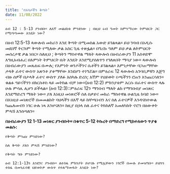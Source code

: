 ```yaml
---
title: 'የአባታችን ቅጣት'
date: 11/08/2022
---
```


`ዕብ 12 : 5-13 ያንብቡ። ለእኛ መልዕክቱ ምንድነው ; በዚህ ሩብ ዓመት ከምንማረው ትምህርት ጋር የሚጣጣመው እንዴት ነው?`

በዕብ 12:5-13 ጳውሎስ መከራን እንደ ቅጣት በሚመስል አውድ ይገልጻል። ይህ ንባብ በአዲሱ መደበኛ ትርጉም ቅጣት የሚለው ቃል አስር ጊዜ ተጽፏል። በግሪኩ ዓለም ይህ ቃል ለትምህርት መሰረታዊ ቃል ነበር። ስለዚህ ; ቅጣትን ማስተዋል ማለት ጳውሎስ በዕብራውያን 11 አስቀድሞ እግዚአብሔር በእምነት ትምህርት ቤት እንዴት እንደሚያሰለጥን የገለጸበት ማሳያ ነው። ጳውሎስ በዕብራውያን መጸሐፍ በሙሉ; የእምነት ወንዶችንና ሴቶችን ይገልጻል። እምነታቸው ባጋጠማቸው ታላቅ ፈተና ውስጥ አጽንቶ ያቆማቸው እንደሆን ተነግሯል። በምዕራፍ 12 ጳውሎስ አንባቢዎቹን እጅግ ብዙ ሰዎች በታላቅ ፈተና ውስጥ ያለፉ እስካሉ ድረስ; እኛም የህይወት ሩጫችንን ሮጠን እንጨርሳለን። ቁልፉ ዓይናችንን በክርስቶስ ላይ መትከል ብቻ ነው።(ዕብ 12:2) ምክንያቱም እርሱ በፈተና ውስጥ ላሉ ሁሉ ምሳሌ ሊሆን ይችላል። (ዕብ 12:3)::ምዕራፍ 12ን ማንበብ ማለት ልክ የማንበብያ መነጽር እንደማድረግ ማለት ነው። ያለ እነዚህ መነጽሮች ስለ ስቃይና መከራ ማስተዋል ሁልጊዜ ከባድ ነው። በእነዚህ መነጽሮች በመመልከት ባህላችን በእኛ ላይ ከቸጫነብን እና ስለ ፈተናዎች እንዳናስተውል ካጨለመብን ነገር ሁሉ ነጻ እንሆናለን። ከዚያ በኃላ ስለ ፈተና ትክክለኛ አመለካከት ኖሮን በዕውቀት ምላሽ እንሰጣለን።

**በዕብራውያን 12 1-13 መነጽር ያንብቡት። በቁጥር 5-12 ትኩረት በማድረግ የሚከተለውን ጥያቄ መልሱ:**

`የቅጣት ምንጩ ምንድነው?`

`ስለ ቅጣት ያለን ምላሽ ምንድነው?`

`የቅጣት ግቡ ምንድነው?`

`ዕብ 12:1-13ን እንደገና ያንብቡ። ለተስፋ ምክንያት ይሆናሉ የሚሏቸውን ነገሮች በሙሉ ይመዝግቡ። ይህንን ተስፋ በመንፈሳዊ ህይወትዎ ውስጥ የተለማመዱት እንዴት ነው?`